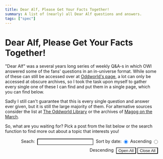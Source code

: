 ```yaml
---
title: Dear Alf, Please Get Your Facts Together!
summary: A list of (nearly) all Dear Alf questions and answers.
tags: ["spec"]
---
```


<style>
  #root {
    p {
      padding: 0 1rem;
    }

    p.question {
      margin-top: 1rem;
      margin-bottom: 0.5rem;
      font-weight: bold;
    }

    .answer {
      padding: 0 0 0 2rem;
      margin-bottom: 2rem;
    }

    .date {
      font-size: var(--sub-font-size);
      padding-right: 0.25rem;
    }

    .post {
      border: 1px solid var(--font-color);
      margin-bottom: 0.5rem;
      word-break: break-word;
      background-color: var(--quote-color);

    .header {
      display: flex;
      justify-content: space-between;
      align-items: center;
      background: var(--quote-background);
      color: var(--quote-color);
      border-bottom: 1px solid var(--font-color);

      h4 {
        margin: 0;
        padding: 0.25rem 0.5rem;
      }
    }

      p:last-of-type {
        margin-bottom: 0;
        border-bottom: none;
      }
    }
  }

  summary {
    cursor: pointer;
    user-select: none;
  }

  button, input {
    background-color: var(--quote-color);
    color: var(--font-color);
  }

  #controls {
    justify-content: end;
    display: flex;
    flex-wrap: wrap;
    gap: 0.5rem;
    margin-top: 1rem;
    margin-bottom: 1rem;

    * {
      margin: 0;
    }
  }
</style>

# Dear Alf, Please Get Your Facts Together!

"Dear Alf" was a several years long series of weekly Q&A-s in which OWI answered
some of the fans' questions in an in-universe format. While some of these can
still be accessed over at [Oddworld's page](https://oddworld.com), a lot can
only be accessed at obscure archives, so I took the task upon myself to gather
every single one of these I can find and put them in a single page, which you
can find below.

Sadly I still can't guarantee that this is every single question and
answer ever given, but it is still the large majority of them. For alternative
sources consider the list at
<a href="https://oddworldlibrary.net/wiki/Dear_Alf">The Oddworld Library</a>
or the archives of
<a href="https://magogonthemarch.wordpress.com/?s=Dear+Alf">Magog on the March</a>.

So, what are you waiting for? Pick a post from the list below or the search
function to find more out about a topic that interests you!

<div id="controls">
  <p>Seach:</p>

  <input id="search">

  <p>Sort by date:</p>

  <input id="sort-up" type="radio" name="sort" value="up" checked>
  <label for="sort-up">Ascending</label>
  <input id="sort-down" type="radio" name="sort" value="down">
  <label for="sort-down">Descending</label>

<button id="open-all">Open All</button>
<button id="close-all">Close All</button>

</div>

<div id="root">
</div>

<script type="module" src="/assets/pgyft/main.js"></script>

